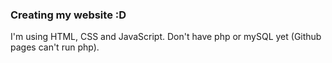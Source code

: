 ### Creating my website :D

I'm using HTML, CSS and JavaScript. Don't have php or mySQL yet (Github pages can't run php).
